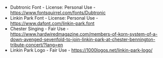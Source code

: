 - Dubtronic Font - License: Personal Use - https://www.fontsquirrel.com/fonts/Dubtronic
- Linkin Park Font - License: Personal Use - https://www.dafont.com/linkin-park.font
- Chester Singing - Fair Use -  https://www.hardwiredmagazine.com/members-of-korn-system-of-a-down-avenged-sevenfold-to-join-linkin-park-at-chester-bennington-tribute-concert/?lang=en
- Linkin Park Logo - Fair Use - https://1000logos.net/linkin-park-logo/